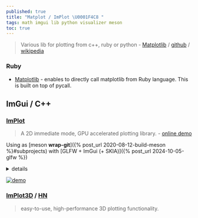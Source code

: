 ```yaml
---
published: true
title: "Matplot / ImPlot \U0001F4C8 "
tags: math imgui lib python visualizer meson
toc: true
---
```

> Various lib for plotting from c++, ruby or python - [Matplotlib](https://matplotlib.org/) / [github](https://github.com/matplotlib/matplotlib) / [wikipedia](https://en.wikipedia.org/wiki/Matplotlib)

### Ruby
- [Matplotlib](https://github.com/mrkn/matplotlib.rb#matplotlib) - enables to directly call matplotlib from Ruby language. This is built on top of pycall.

## ImGui / C++

### [ImPlot](https://github.com/epezent/implot?tab=readme-ov-file#implot)
> A 2D immediate mode, GPU accelerated plotting library. - [online demo](https://traineq.org/implot_demo/src/implot_demo.html)

Using as [meson **wrap-git**]({% post_url 2020-08-12-build-meson %}#subprojects) with [GLFW + ImGui (+ SKIA)]({% post_url 2024-10-05-glfw %})
<details>
    <summary>details</summary>
  
<pre>
your_project/
├── subprojects/
│   ├── implot.wrap
│   └── packagefiles/
│       └── implot/               <-- must match directory = implot
│           └── meson.build       <-- must be here
</pre>

add _subprojects/implot.wrap_
{% highlight ini %}
[wrap-git]
directory = implot
url = https://github.com/epezent/implot.git
 
# Or pin a specific commit
revision = master
depth = 1

patch_directory = implot_patch
{% endhighlight %}

add _subprojects/packagefiles/implot/meson.build_
{% highlight meson %}
# https://github.com/epezent/implot?tab=readme-ov-file#integration
project('implot', 'cpp')

implot_sources = files(
  'implot.cpp',
  'implot_items.cpp',
  'implot_demo.cpp',  # optional
)
)

implot_lib = static_library(
  'implot',
  implot_sources,
  include_directories: include_directories('.'),
  dependencies: [dependency('imgui', fallback: ['imgui', 'imgui_dep'])],
)

implot_dep = declare_dependency(
  link_with: implot_lib,
  include_directories: include_directories('.'),
)

meson.override_dependency('implot', implot_dep)
{% endhighlight %}


**Notes**
- Meson **merge together git clone+patch once** when issuing `$ meson setup build .`
- afterwhat modifying subprojects/packagefiles/implot/meson.build won't be taken into account
- you need to delete `subprojects/implot` and do the setup again to make it happen.
- or run (?) [`meson subprojects update`](https://mensinda.github.io/meson/Subprojects.html#update-subprojects)

update your project _meson.build_
{% highlight meson %}
implot_dep = dependency('implot', fallback: ['implot', 'implot_dep'])
implot_sources = subproject('implot').get_variable('implot_sources')

# Example executable
executable('my_app',
  sources,
  implot_sources,  # 👈 add implot sources to your build
  dependencies: [implot_dep],
)
{% endhighlight %}

[And into your imgui code](https://github.com/epezent/implot?tab=readme-ov-file#integration)
{% highlight cpp %}
ImGui::CreateContext();
ImPlot::CreateContext();   // Create and destroy an ImPlotContext wherever you do so for your ImGuiContext
{% endhighlight %}

To test it, you can add call `ImPlot::ShowDemoWindow()` somewhere in your update loop.
</details>

[![demo](https://raw.githubusercontent.com/wiki/epezent/implot/screenshots3/example.PNG)](https://github.com/epezent/implot?tab=readme-ov-file#usage)

### [ImPlot3D](https://github.com/brenocq/implot3d?tab=readme-ov-file#implot3d) / [HN](https://news.ycombinator.com/item?id=42448913)
> easy-to-use, high-performance 3D plotting functionality. 

